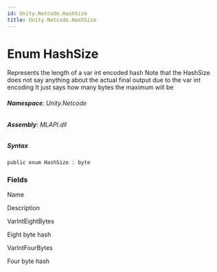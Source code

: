```yaml
---
id: Unity.Netcode.HashSize
title: Unity.Netcode.HashSize
---
```


# Enum HashSize


Represents the length of a var int encoded hash Note that the HashSize
does not say anything about the actual final output due to the var int
encoding It just says how many bytes the maximum will be






###### **Namespace**: Unity.Netcode

###### **Assembly**: MLAPI.dll

##### Syntax


``` lang-csharp
public enum HashSize : byte
```



### Fields

Name









Description

VarIntEightBytes

Eight byte hash

VarIntFourBytes

Four byte hash

